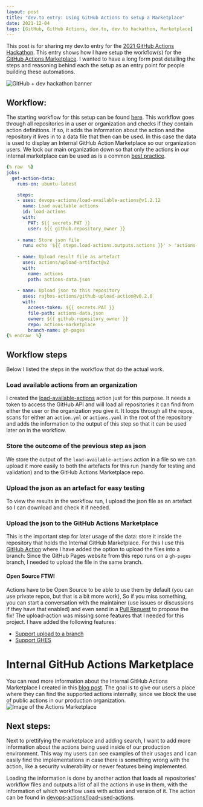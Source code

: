 ```yaml
---
layout: post
title: "dev.to entry: Using GitHub Actions to setup a Marketplace"
date: 2021-12-04
tags: [GitHub, GitHub Actions, dev.to, dev.to hackathon, Marketplace]
---
```


This post is for sharing my dev.to entry for the [2021 GitHub Actions Hackathon](https://dev.to/devteam/join-us-for-the-2021-github-actions-hackathon-on-dev-4hn4). This entry shows how I have setup the workflow(s) for the [GitHub Actions Marketplace](https://devopsjournal.io/actions-marketplace/). I wanted to have a long form post detailing the steps and reasoning behind each the setup as an entry point for people building these automations.

![GitHub + dev hackathon banner](/images/20211204/20211204_dev_to_hackathon.jpg)


## Workflow:
The starting workflow for this setup can be found [here](https://github.com/rajbos/actions-marketplace/blob/main/.github/workflows/get-action-data.yml). This workflow goes through all repositories in a user or organization and checks if they contain action definitions. If so, it adds the information about the action and the repository it lives in to a data file that then can be used. In this case the data is used to display an Internal GitHub Action Marketplace so our organization users. We lock our main organization down so that only the actions in our internal marketplace can be used as is a common [best practice](/blog/2021/02/06/GitHub-Actions-Best-Practices.html).

```yaml
{% raw  %}
jobs:
  get-action-data:
    runs-on: ubuntu-latest

    steps:
    - uses: devops-actions/load-available-actions@v1.2.12
      name: Load available actions
      id: load-actions
      with: 
        PAT: ${{ secrets.PAT }}
        user: ${{ github.repository_owner }}
        
    - name: Store json file
      run: echo '${{ steps.load-actions.outputs.actions }}' > 'actions-data.json'
          
    - name: Upload result file as artefact
      uses: actions/upload-artifact@v2
      with: 
        name: actions
        path: actions-data.json
   
    - name: Upload json to this repository
      uses: rajbos-actions/github-upload-action@v0.2.0
      with:
        access-token: ${{ secrets.PAT }}
        file-path: actions-data.json
        owner: ${{ github.repository_owner }}
        repo: actions-marketplace
        branch-name: gh-pages
{% endraw  %}
```

## Workflow steps
Below I listed the steps in the workflow that do the actual work.

### Load available actions from an organization
I created the [load-available-actions](https://github.com/devops-actions/load-available-actions) action just for this purpose. It needs a token to access the GitHub API and will load all repositories it can find from either the user or the organization you give it. It loops through all the repos, scans for either an `action.yml` or `actions.yaml` in the root of the repository and adds the information to the output of this step so that it can be used later on in the workflow.

### Store the outcome of the previous step as json
We store the output of the `load-available-actions` action in a file so we can upload it more easily to both the artefacts for this run (handy for testing and validation) and to the GitHub Actions Marketplace repo.

### Upload the json as an artefact for easy testing
To view the results in the workflow run, I upload the json file as an artefact so I can download and check it if needed.

### Upload the json to the GitHub Actions Marketplace
This is the important step for later usage of the data: store it inside the repository that holds the Internal GitHub Marketplace.
For this I use this [GitHub Action](https://github.com/LasyIsLazy/github-upload-action) where I have added the option to upload the files into a branch: Since the GitHub Pages website from this repo runs on a `gh-pages` branch, I needed to upload the file in the same branch. 

#### Open Source FTW!
Actions have to be Open Source to be able to use them by default (you can use private repos, but that is a bit more work), So if you miss something, you can start a conversation with the maintainer (use issues or discussions if they have that enabled) and even send in a [Pull Request](https://docs.github.com/en/pull-requests/collaborating-with-pull-requests/proposing-changes-to-your-work-with-pull-requests/about-pull-requests) to propose the fix! The upload-action was missing some features that I needed for this project. I have added the following features:
* [Support upload to a branch](https://github.com/LasyIsLazy/github-upload-action/issues/2) 
* [Support GHES](https://github.com/LasyIsLazy/github-upload-action/issues/3)

# Internal GitHub Actions Marketplace
You can read more information about the Internal GitHub Actions Marketplace I created in this [blog post](/blog/2021/10/14/GitHub-Actions-Internal-Marketplace.html). The goal is to give our users a place where they can find the supported actions internally, since we block the use of public actions in our production organization.
![Image of the Actions Marketplace](/images/20211014/20211014_Marketplace.png)

## Next steps:
Next to prettifying the marketplace and adding search, I want to add more information about the actions being used inside of our production environment. This way my users can see examples of their usages and I can easily find the implementations in case there is something wrong with the action, like a security vulnerability or newer features being implemented.

Loading the information is done by another action that loads all repositories' workflow files and outputs a list of all the actions in use in them, with the information of which workflow uses with action and version of it. The action can be found in [devops-actions/load-used-actions](https://github.com/devops-actions/load-used-actions).
